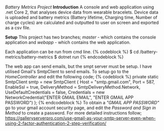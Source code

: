 *Battery Metrics Project*
**Introduction**
A console and web application using .net Core 2, that analyses device data from wearable bracelets. Device data is uploaded and battery metrics (Battery lifetime, Charging time, Number of charge cycles) are calculated and outputted to user on screen and exported as a csv file.

**Setup**
This project has two branches; *master* - which contains the console application and *webapp* - which contains the web application.

Each application can be run from cmd line.
{% codeblock %}
$ cd /battery-metrics/battery-metrics
$ dotnet run
{% endcodeblock %}

The web app can send emails, but the smpt server must be setup. I have utilised Gmail's SmtpClient to send emails.
To setup go to the *HomeController* and edit the following code;
{% codeblock %}
private static SmtpClient smtp = new SmtpClient
{
    Host = "smtp.gmail.com",
    Port = 587,
    EnableSsl = true,
    DeliveryMethod = SmtpDeliveryMethod.Network,
    UseDefaultCredentials = false,
    Credentials = new NetworkCredential("ENTER GMAIL EMAIL", "ENTER GMAIL APP PASSWORD")
};
{% endcodeblock %}
To obtain a *"GMAIL APP PASSWORD"* go to your gmail account security page, and edit the *Password and Sign in Method* to create a password. For more detailed instructions follow; https://galleryserverpro.com/use-gmail-as-your-smtp-server-even-when-using-2-factor-authentication-2-step-verification/
